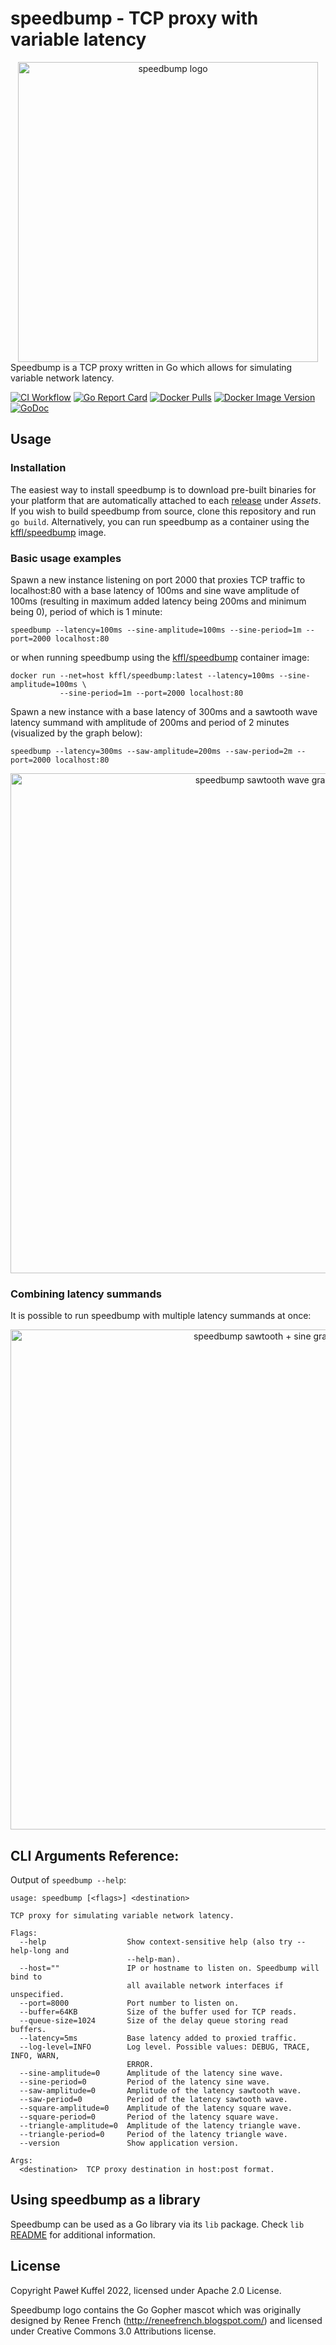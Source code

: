 # speedbump - TCP proxy with variable latency

<div align="center">
  <img alt="speedbump logo" src="https://github.com/kffl/speedbump/raw/HEAD/assets/speedbump.gif" width="480" height="auto"/>
</div>
Speedbump is a TCP proxy written in Go which allows for simulating variable network latency.

[![CI Workflow](https://github.com/kffl/speedbump/workflows/CI/badge.svg)](https://github.com/kffl/speedbump/actions) [![Go Report Card](https://goreportcard.com/badge/github.com/kffl/speedbump)](https://goreportcard.com/report/github.com/kffl/speedbump) [![Docker Pulls](https://img.shields.io/docker/pulls/kffl/speedbump)](https://hub.docker.com/r/kffl/speedbump) [![Docker Image Version](https://img.shields.io/docker/v/kffl/speedbump)](https://hub.docker.com/r/kffl/speedbump) [![GoDoc](https://godoc.org/github.com/kffl/speedbump/lib?status.svg)](https://godoc.org/github.com/kffl/speedbump/lib)

## Usage

### Installation

The easiest way to install speedbump is to download pre-built binaries for your platform that are automatically attached to each [release](https://github.com/kffl/speedbump/releases/) under _Assets_. If you wish to build speedbump from source, clone this repository and run `go build`. Alternatively, you can run speedbump as a container using the [kffl/speedbump](https://hub.docker.com/r/kffl/speedbump) image.

### Basic usage examples

Spawn a new instance listening on port 2000 that proxies TCP traffic to localhost:80 with a base latency of 100ms and sine wave amplitude of 100ms (resulting in maximum added latency being 200ms and minimum being 0), period of which is 1 minute:

```
speedbump --latency=100ms --sine-amplitude=100ms --sine-period=1m --port=2000 localhost:80
```

or when running speedbump using the [kffl/speedbump](https://hub.docker.com/r/kffl/speedbump) container image:

```
docker run --net=host kffl/speedbump:latest --latency=100ms --sine-amplitude=100ms \
           --sine-period=1m --port=2000 localhost:80
```

Spawn a new instance with a base latency of 300ms and a sawtooth wave latency summand with amplitude of 200ms and period of 2 minutes (visualized by the graph below):

```
speedbump --latency=300ms --saw-amplitude=200ms --saw-period=2m --port=2000 localhost:80
```

<div align="center">
  <img alt="speedbump sawtooth wave graph" src="https://github.com/kffl/speedbump/raw/HEAD/assets/sawtooth.svg" width="800" height="auto"/>
</div>

### Combining latency summands

It is possible to run speedbump with multiple latency summands at once:

<div align="center">
  <img alt="speedbump sawtooth + sine graph" src="https://github.com/kffl/speedbump/raw/HEAD/assets/combined.svg" width="800" height="auto"/>
</div>

## CLI Arguments Reference:

Output of `speedbump --help`:

```
usage: speedbump [<flags>] <destination>

TCP proxy for simulating variable network latency.

Flags:
  --help                  Show context-sensitive help (also try --help-long and
                          --help-man).
  --host=""               IP or hostname to listen on. Speedbump will bind to
                          all available network interfaces if unspecified.
  --port=8000             Port number to listen on.
  --buffer=64KB           Size of the buffer used for TCP reads.
  --queue-size=1024       Size of the delay queue storing read buffers.
  --latency=5ms           Base latency added to proxied traffic.
  --log-level=INFO        Log level. Possible values: DEBUG, TRACE, INFO, WARN,
                          ERROR.
  --sine-amplitude=0      Amplitude of the latency sine wave.
  --sine-period=0         Period of the latency sine wave.
  --saw-amplitude=0       Amplitude of the latency sawtooth wave.
  --saw-period=0          Period of the latency sawtooth wave.
  --square-amplitude=0    Amplitude of the latency square wave.
  --square-period=0       Period of the latency square wave.
  --triangle-amplitude=0  Amplitude of the latency triangle wave.
  --triangle-period=0     Period of the latency triangle wave.
  --version               Show application version.

Args:
  <destination>  TCP proxy destination in host:post format.
```

## Using speedbump as a library

Speedbump can be used as a Go library via its `lib` package. Check `lib` [README](lib/README.md) for additional information.

## License

Copyright Paweł Kuffel 2022, licensed under Apache 2.0 License.

Speedbump logo contains the Go Gopher mascot which was originally designed by Renee French (http://reneefrench.blogspot.com/) and licensed under Creative Commons 3.0 Attributions license.
